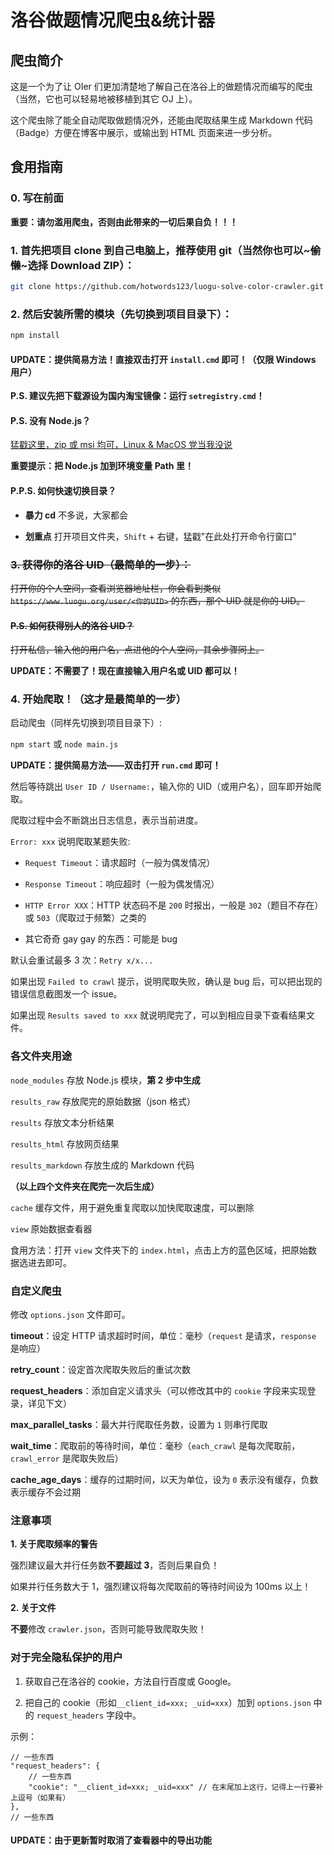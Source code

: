 # 洛谷做题情况爬虫&统计器

## 爬虫简介

这是一个为了让 OIer 们更加清楚地了解自己在洛谷上的做题情况而编写的爬虫（当然，它也可以轻易地被移植到其它 OJ 上）。

这个爬虫除了能全自动爬取做题情况外，还能由爬取结果生成 Markdown 代码（Badge）方便在博客中展示，或输出到 HTML 页面来进一步分析。

## 食用指南

### 0. 写在前面

**重要：请勿滥用爬虫，否则由此带来的一切后果自负！！！**

### 1. 首先把项目 clone 到自己电脑上，推荐使用 git（当然你也可以~~~偷懒~~~选择 Download ZIP）：

```bash
git clone https://github.com/hotwords123/luogu-solve-color-crawler.git
```

### 2. 然后安装所需的模块（先切换到项目目录下）：

```bash
npm install
```

#### UPDATE：提供简易方法！直接双击打开 `install.cmd` 即可！（仅限 Windows 用户）

**P.S. 建议先把下载源设为国内淘宝镜像：运行 `setregistry.cmd`！**

#### P.S. 没有 Node.js？

[猛戳这里，zip 或 msi 均可，Linux & MacOS 党当我没说](http://nodejs.cn/download/)

**重要提示：把 Node.js 加到环境变量 Path 里！**

#### P.P.S. 如何快速切换目录？

- **暴力 cd** 不多说，大家都会

- **划重点** 打开项目文件夹，`Shift` + 右键，猛戳"在此处打开命令行窗口"

### ~~3. 获得你的洛谷 UID（最简单的一步）：~~

~~打开你的个人空间，查看浏览器地址栏，你会看到类似 `https://www.luogu.org/user/<你的UID>` 的东西，那个 UID 就是你的 UID。~~

#### ~~P.S. 如何获得别人的洛谷 UID？~~

~~打开私信，输入他的用户名，点进他的个人空间，其余步骤同上。~~

**UPDATE：不需要了！现在直接输入用户名或 UID 都可以！**

### 4. 开始爬取！（这才是最简单的一步）

启动爬虫（同样先切换到项目目录下）:

`npm start` 或 `node main.js`

**UPDATE：提供简易方法——双击打开 `run.cmd` 即可！**

然后等待跳出 `User ID / Username:`，输入你的 UID（或用户名），回车即开始爬取。

爬取过程中会不断跳出日志信息，表示当前进度。

`Error: xxx` 说明爬取某题失败:

- `Request Timeout`：请求超时（一般为偶发情况）

- `Response Timeout`：响应超时（一般为偶发情况）

- `HTTP Error XXX`：HTTP 状态码不是 `200` 时报出，一般是 `302`（题目不存在）或 `503`（爬取过于频繁）之类的

- 其它奇奇 gay gay 的东西：可能是 bug

默认会重试最多 3 次：`Retry x/x...`

如果出现 `Failed to crawl` 提示，说明爬取失败，确认是 bug 后，可以把出现的错误信息截图发一个 issue。

如果出现 `Results saved to xxx` 就说明爬完了，可以到相应目录下查看结果文件。

### 各文件夹用途

`node_modules` 存放 Node.js 模块，**第 2 步中生成**

`results_raw` 存放爬完的原始数据（json 格式）

`results` 存放文本分析结果

`results_html` 存放网页结果

`results_markdown` 存放生成的 Markdown 代码

**（以上四个文件夹在爬完一次后生成）**

`cache` 缓存文件，用于避免重复爬取以加快爬取速度，可以删除

`view` 原始数据查看器

食用方法：打开 `view` 文件夹下的 `index.html`，点击上方的蓝色区域，把原始数据选进去即可。

### 自定义爬虫

修改 `options.json` 文件即可。

**timeout**：设定 HTTP 请求超时时间，单位：毫秒（`request` 是请求，`response` 是响应）

**retry_count**：设定首次爬取失败后的重试次数

**request_headers**：添加自定义请求头（可以修改其中的 `cookie` 字段来实现登录，详见下文）

**max_parallel_tasks**：最大并行爬取任务数，设置为 `1` 则串行爬取

**wait_time**：爬取前的等待时间，单位：毫秒（`each_crawl` 是每次爬取前，`crawl_error` 是爬取失败后）

**cache_age_days**：缓存的过期时间，以天为单位，设为 `0` 表示没有缓存，负数表示缓存不会过期

### 注意事项

**1. 关于爬取频率的警告**

强烈建议最大并行任务数**不要超过 3**，否则后果自负！

如果并行任务数大于 1，强烈建议将每次爬取前的等待时间设为 100ms 以上！

**2. 关于文件**

**不要**修改 `crawler.json`，否则可能导致爬取失败！

### 对于完全隐私保护的用户

1. 获取自己在洛谷的 cookie，方法自行百度或 Google。

2. 把自己的 cookie（形如`__client_id=xxx; _uid=xxx`）加到 `options.json` 中的 `request_headers` 字段中。

示例：

```
// 一些东西
"request_headers": {
    // 一些东西
    "cookie": "__client_id=xxx; _uid=xxx" // 在末尾加上这行，记得上一行要补上逗号（如果有）
},
// 一些东西
```

#### UPDATE：由于更新暂时取消了查看器中的导出功能
